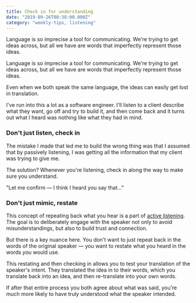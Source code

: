 ```yaml
---
title: Check in for understanding
date: "2019-09-26T08:38:00.000Z"
category: "weekly-tips, listening"
---
```


Language is so imprecise a tool for communicating. We're trying to get ideas across, but all we have are words that imperfectly represent those ideas.

<!-- more -->

Language is so imprecise a tool for communicating. We're trying to get ideas across, but all we have are words that imperfectly represent those ideas.

Even when we both speak the same language, the ideas can easily get lost in translation.

I've run into this a lot as a software engineer. I'll listen to a client describe what they want, go off and try to build it, and then come back and it turns out what I heard was nothing like what they had in mind.

### Don't just listen, check in

The mistake I made that led me to build the wrong thing was that I assumed that by passively listening, I was getting all the information that my client was trying to give me.

The solution? Whenever you're listening, check in along the way to make sure you understand.

"Let me confirm &mdash; I think I heard you say that..."

### Don't just mimic, restate

This concept of repeating back what you hear is a part of [active listening](https://en.wikipedia.org/wiki/Active_listening). The goal is to deliberately engage with the speaker not only to avoid misunderstandings, but also to build trust and connection.

But there is a key nuance here. You don't want to just repeat back in the words of the original speaker &mdash; you want to restate what you heard in the words _you_ would use.

This restating and then checking in allows you to test your translation of the speaker's intent. They translated the idea in to their words, which you translate back into an idea, and then re-translate into your own words.

If after that entire process you both agree about what was said, you're much more likely to have truly understood what the speaker intended.
